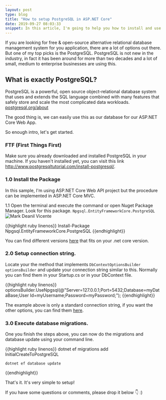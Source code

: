 ```yaml
---
layout: post
type: blog
title: "How to setup PostgreSQL in ASP.NET Core"
date: 2019-09-27 08:03:33
snippet: In this article, I'm going to help you how to install and use PostgreSQL (an alternative open-source object-relational database management system) in your ASP.NET Core App.
---
```


<script>
    window.location.replace('https://dnilvincent.com/blog/posts/how-to-setup-postgresql-in-asp-net-core')
</script>

If you are looking for free & open-source alternative relational database management system for you application, there are a lot of options out there. But one of my top picks is the PostgreSQL. PostgreSQL is not new in the industry, in fact it has been around for more than two decades and a lot of small, medium to enterprise businesses are using this.

## What is exactly PostgreSQL?

PostgreSQL is a powerful, open source object-relational database system that uses and extends the SQL language combined with many features that safely store and scale the most complicated data workloads. <a href="https://www.postgresql.org/about/">postgresql.org/about</a>

The good thing is, we can easily use this as our database for our ASP.NET Core Web App.

So enough intro, let's get started.

### FTF (First Things First)

Make sure you already downloaded and installed PostgreSQL in your machine. If you haven't installed yet, you can visit this link <a href="http://www.postgresqltutorial.com/install-postgresql/">http://www.postgresqltutorial.com/install-postgresql/</a>.

### 1.0 Install the Package

In this sample, I'm using ASP.NET Core Web API project but the procedure can be implemented in ASP.NET Core MVC.

1.1 Open the terminal and execute the command or open Nuget Package Manager. Look for this package. `Npgsql.EntityFrameworkCore.PostgreSQL`
<img src="https://user-images.githubusercontent.com/10904957/65769646-a274fb00-e166-11e9-9438-c85e0b8c7fbb.PNG" alt="Mark Deanil Vicente" />

{{highlight ruby linenos}}
Install-Package Npgsql.EntityFrameworkCore.PostgreSQL
{{endhighlight}}

You can find different versions <a href="https://www.nuget.org/packages/Npgsql.EntityFrameworkCore.PostgreSQL">here</a> that fits on your .net core version.

### 2.0 Setup connection string.

Locate your the method that implements `DbContextOptionsBuilder optionsBuilder` and update your connection string similar to this. Normally you can find them in your Startup.cs or in your DbContext file.

{{highlight ruby linenos}}
optionsBuilder.UseNpgsql(@"Server=127.0.0.1;Port=5432;Database=myDataBase;User Id=myUsername;Password=myPassword;");
{{endhighlight}}

The example above is only a standard connection string, if you want the other options, you can find them <a href="https://www.connectionstrings.com/postgresql/">here</a>.

### 3.0 Execute database migrations.

One you finish the steps above, you can now do the migrations and database update using your command line.

{{highlight ruby linenos}}
dotnet ef migrations add InitialCreateToPostgreSQL

    dotnet ef database update

{{endhighlight}}

That's it. It's very simple to setup!

If you have some questions or comments, please drop it below 👇 :)
